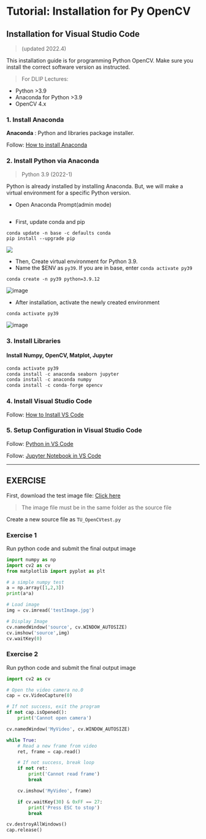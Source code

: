 # Tutorial: Installation for Py OpenCV

## Installation for Visual Studio Code <a href="#installation" id="installation"></a>

> (updated 2022.4)

This installation guide is for programming Python OpenCV. Make sure you install the correct software version as instructed.

> For DLIP Lectures:

* Python >3.9
* Anaconda for Python >3.9 &#x20;
* OpenCV 4.x

### 1. Install Anaconda

**Anaconda** : Python and libraries package installer.

Follow: [How to install Anaconda](https://ykkim.gitbook.io/dlip/installation-guide/anaconda#conda-installation)

###

### 2. Install Python via Anaconda

> Python 3.9 (2022-1)

Python is already installed by installing Anaconda. But, we will make a virtual environment for a specific Python version.

*   Open Anaconda Prompt(admin mode)



    <figure><img src="https://user-images.githubusercontent.com/23421059/169198062-246162fb-1e21-4d63-9377-a50bf75ef060.png" alt=""><figcaption></figcaption></figure>
* First, update conda and pip

```
conda update -n base -c defaults conda
pip install --upgrade pip
```

![](https://user-images.githubusercontent.com/23421059/169187097-2e482777-fb8b-45c0-b7f6-408073d8b15b.png)

* Then, Create virtual environment for Python 3.9.&#x20;
* Name the $ENV as `py39`. If you are in base, enter `conda activate py39`

```
conda create -n py39 python=3.9.12
```

![image](https://user-images.githubusercontent.com/23421059/169187275-6699f8ee-a4fc-449e-97d5-c087439d0098.png)

* After installation, activate the newly created environment

```
conda activate py39
```

![image](https://user-images.githubusercontent.com/23421059/169187341-0aaa7552-fac3-43fe-9702-66321c67fc06.png)

### 3. Install Libraries&#x20;

#### Install Numpy, OpenCV, Matplot, Jupyter

```python
conda activate py39
conda install -c anaconda seaborn jupyter
conda install -c anaconda numpy
conda install -c conda-forge opencv
```

### 4. Install Visual Studio Code

Follow:  [How to Install VS Code](../../installation-guide/ide/vscode/#installation)



### 5. Setup Configuration in  Visual Studio Code

Follow:  [Python in VS Code](https://ykkim.gitbook.io/dlip/installation-guide/ide/vscode/python-vscode)

Follow:  [Jupyter Notebook in VS Code](../../installation-guide/ide/vscode/notebook-with-vscode.md)

***

## EXERCISE&#x20;

First, download the test image file: [Click here](https://github.com/ykkimhgu/DLIP-src/blob/main/tutorial-install/testImage.JPG)

> The image file must be in the same folder as the source file

Create a new source file as `TU_OpenCVtest.py`



### Exercise 1

Run python code and submit the final output image

```python
import numpy as np
import cv2 as cv
from matplotlib import pyplot as plt

# a simple numpy test
a = np.array([1,2,3])
print(a*a)

# Load image
img = cv.imread('testImage.jpg')

# Display Image
cv.namedWindow('source', cv.WINDOW_AUTOSIZE) 
cv.imshow('source',img)
cv.waitKey(0)
```



### Exercise 2

Run python code and submit the final output image

```python
import cv2 as cv

# Open the video camera no.0
cap = cv.VideoCapture(0)

# If not success, exit the program
if not cap.isOpened():
    print('Cannot open camera')

cv.namedWindow('MyVideo', cv.WINDOW_AUTOSIZE)

while True:
    # Read a new frame from video
    ret, frame = cap.read()

    # If not success, break loop
    if not ret:
        print('Cannot read frame')
        break

    cv.imshow('MyVideo', frame)

    if cv.waitKey(30) & 0xFF == 27:
        print('Press ESC to stop')
        break

cv.destroyAllWindows()
cap.release()

```

